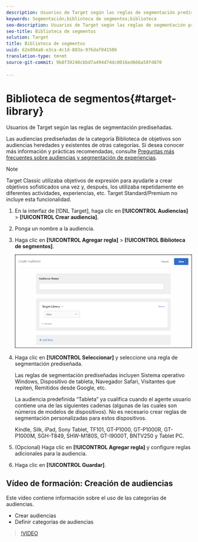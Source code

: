 ```yaml
---
description: Usuarios de Target según las reglas de segmentación prediseñadas.
keywords: Segmentación;biblioteca de segmentos;biblioteca
seo-description: Usuarios de Target según las reglas de segmentación prediseñadas.
seo-title: Biblioteca de segmentos
solution: Target
title: Biblioteca de segmentos
uuid: 62e894a8-e3ca-4c1d-883a-976daf041506
translation-type: tm+mt
source-git-commit: 9b8f39240cbbd7a494d74dc0016ed666a58fd870

---
```



# Biblioteca de segmentos{#target-library}

Usuarios de Target según las reglas de segmentación prediseñadas.

Las audiencias prediseñadas de la categoría Biblioteca de objetivos son audiencias heredades y existentes de otras categorías. Si desea conocer más información y prácticas recomendadas, consulte   [Preguntas más frecuentes sobre audiencias y segmentación de experiencias](../../../c-target/c-troubleshooting-targets-and-audiences/troubleshooting-targets-and-audiences.md#concept_C4EE4B8F4840430CBD798D579A8F208D).

>[!NOTE]
>
>Target Classic utilizaba objetivos de expresión para ayudarle a crear objetivos sofisticados una vez y, después, los utilizaba repetidamente en diferentes actividades, experiencias, etc. Target Standard/Premium no incluye esta funcionalidad.

1. En la interfaz de [!DNL Target], haga clic en **[!UICONTROL Audiencias]** &gt; **[!UICONTROL Crear audiencia]**.
1. Ponga un nombre a la audiencia.
1. Haga clic en **[!UICONTROL Agregar regla]** &gt; **[!UICONTROL Biblioteca de segmentos]**.

   ![](assets/target_library.png)

1. Haga clic en **[!UICONTROL Seleccionar]** y seleccione una regla de segmentación prediseñada.

   Las reglas de segmentación prediseñadas incluyen Sistema operativo Windows, Dispositivo de tableta, Navegador Safari, Visitantes que repiten, Remitidos desde Google, etc.

   La audiencia predefinida “Tableta” ya cualifica cuando el agente usuario contiene una de las siguientes cadenas (algunas de las cuales son números de modelos de dispositivos). No es necesario crear reglas de segmentación personalizadas para estos dispositivos.

   Kindle, Silk, iPad, Sony Tablet, TF101, GT-P1000, GT-P1000R, GT-P1000M, SGH-T849, SHW-M180S, GT-I9000T, BNTV250 y Tablet PC.

1. (Opcional) Haga clic en **[!UICONTROL Agregar regla]** y configure reglas adicionales para la audiencia.
1. Haga clic en **[!UICONTROL Guardar]**.

## Vídeo de formación: Creación de audiencias

Este vídeo contiene información sobre el uso de las categorías de audiencias.

* Crear audiencias
* Definir categorías de audiencias

>[!VIDEO](https://video.tv.adobe.com/v/17392)
